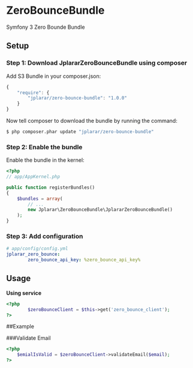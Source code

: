 # ZeroBounceBundle
Symfony 3 Zero Bounde Bundle


## Setup

### Step 1: Download JplararZeroBounceBundle using composer

Add S3 Bundle in your composer.json:

```js
{
    "require": {
        "jplarar/zero-bounce-bundle": "1.0.0"
    }
}
```

Now tell composer to download the bundle by running the command:

``` bash
$ php composer.phar update "jplarar/zero-bounce-bundle"
```


### Step 2: Enable the bundle

Enable the bundle in the kernel:

``` php
<?php
// app/AppKernel.php

public function registerBundles()
{
    $bundles = array(
        // ...
        new Jplarar\ZeroBounceBundle\JplararZeroBounceBundle()
    );
}
```

### Step 3: Add configuration

``` yml
# app/config/config.yml
jplarar_zero_bounce:
        zero_bounce_api_key: %zero_bounce_api_key%
```

## Usage

**Using service**

``` php
<?php
        $zeroBounceClient = $this->get('zero_bounce_client');
?>
```

##Example

###Validate Email
``` php
<?php 
    $emialIsValid = $zeroBounceClient->validateEmail($email);
?>
```

